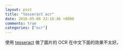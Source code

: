 ```yaml
---
layout: post
title: "tesseract ocr"
date: 2016-05-08 22:16:46 +0800
comments: true
categories: ["ocr"]
---
```



<!-- more -->

使用 [tesseract] 做了圖片的 OCR 在中文下面的效果不太好。


[tesseract]:https://github.com/tesseract-ocr/tesseract